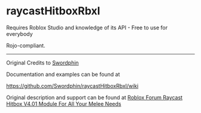 # raycastHitboxRbxl
Requires Roblox Studio and knowledge of its API - Free to use for everybody

Rojo-compliant.

____
Original Credits to [Swordphin](https://github.com/Swordphin/raycastHitboxRbxl/tree/master)

Documentation and examples can be found at

https://github.com/Swordphin/raycastHitboxRbxl/wiki

Original description and support can be found at [Roblox Forum Raycast Hitbox V4.01 Module For All Your Melee Needs](https://devforum.roblox.com/t/raycast-hitbox-module-for-all-your-melee-needs/374482
)

